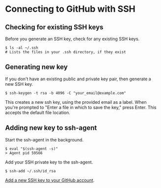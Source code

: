 # Connecting to GitHub with SSH

## Checking for existing SSH keys

Before you generate an SSH key, check for any existing SSH keys.

```
$ ls -al ~/.ssh
# Lists the files in your .ssh directory, if they exist
```

## Generating new key

If you don't have an existing public and private key pair, then generate a new SSH key.

```
$ ssh-keygen -t rsa -b 4096 -C "your_email@example.com"
```

This creates a new ssh key, using the provided email as a label.
When you're prompted to "Enter a file in which to save the key," press Enter. 
This accepts the default file location.

## Adding new key to ssh-agent

Start the ssh-agent in the background.

```
$ eval "$(ssh-agent -s)"
> Agent pid 59566
```

Add your SSH private key to the ssh-agent.

```
$ ssh-add ~/.ssh/id_rsa
```

[Add a new SSH key to your GitHub account](https://docs.github.com/en/github/authenticating-to-github/adding-a-new-ssh-key-to-your-github-account).



